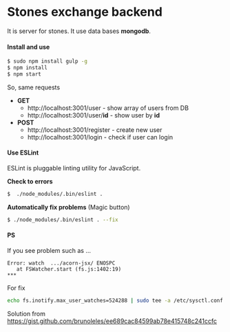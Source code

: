 # Stones exchange backend

It is server for stones. It use data bases **mongodb**.

#### Install and use

```bash
$ sudo npm install gulp -g
$ npm install
$ npm start
```
So, same requests 

* **GET**
    * http://localhost:3001/user - show array of users from DB
    * http://localhost:3001/user/**id** - show user by **id**
* **POST**
    * http://localhost:3001/register - create new user
    * http://localhost:3001/login - check if user can login

#### Use ESLint

ESLint is pluggable linting utility for JavaScript.

**Check to errors**

```bash
$  ./node_modules/.bin/eslint .
```

 **Automatically fix problems** (Magic button)

 ```bash
 $ ./node_modules/.bin/eslint . --fix
 ```

 #### PS

 If you see problem such as ...
 
 ```
 Error: watch  .../acorn-jsx/ ENOSPC
    at FSWatcher.start (fs.js:1402:19)
***
 ```

For fix 

```bash
echo fs.inotify.max_user_watches=524288 | sudo tee -a /etc/sysctl.conf && sudo sysctl -p
```

Solution from https://gist.github.com/brunoleles/ee689cac84599ab78e415748c241ccfc